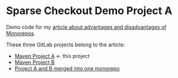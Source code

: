 # Sparse Checkout Demo Project A

Demo code for my [article about advantages and disadvantages of Monorepos](https://www.happycoders.eu/java/monorepos-advantages-disadvantages/).

These three GitLab projects belong to the article:
* [Maven Project A](https://gitlab.com/SvenWoltmann/project-a) &larr; this project
* [Maven Project B](https://gitlab.com/SvenWoltmann/project-b)
* [Project A and B merged into one monorepo](https://gitlab.com/SvenWoltmann/sparse-checkout-demo)
